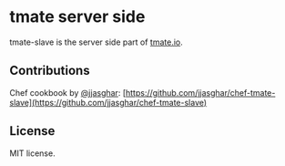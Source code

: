 tmate server side
==================

tmate-slave is the server side part of [tmate.io](http://tmate.io/).


Contributions
-------------

Chef cookbook by [@jjasghar](https://github.com/jjasghar): [https://github.com/jjasghar/chef-tmate-slave](https://github.com/jjasghar/chef-tmate-slave)


License
--------

MIT license.
